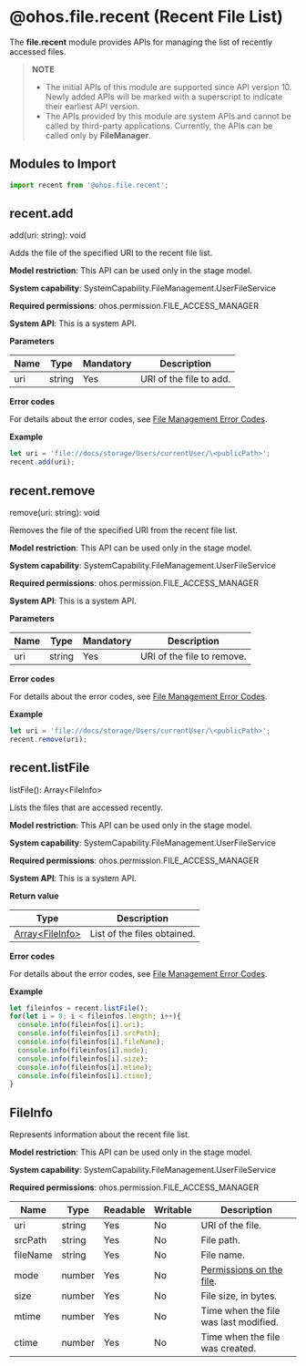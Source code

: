 # @ohos.file.recent (Recent File List)

The **file.recent** module provides APIs for managing the list of recently accessed files.

>**NOTE**
>
> - The initial APIs of this module are supported since API version 10. Newly added APIs will be marked with a superscript to indicate their earliest API version.
> - The APIs provided by this module are system APIs and cannot be called by third-party applications. Currently, the APIs can be called only by **FileManager**.

## Modules to Import

```js
import recent from '@ohos.file.recent';
```

## recent.add

add(uri: string): void

Adds the file of the specified URI to the recent file list.

**Model restriction**: This API can be used only in the stage model.

**System capability**: SystemCapability.FileManagement.UserFileService

**Required permissions**: ohos.permission.FILE_ACCESS_MANAGER

**System API**: This is a system API.

**Parameters**

| Name| Type  | Mandatory| Description                      |
| ------ | ------ | ---- | -------------------------- |
| uri   | string | Yes  | URI of the file to add.|

**Error codes**

For details about the error codes, see [File Management Error Codes](../errorcodes/errorcode-filemanagement.md).

**Example**

  ```js
  let uri = 'file://docs/storage/Users/currentUser/\<publicPath>';
  recent.add(uri);
  ```

## recent.remove

remove(uri: string): void

Removes the file of the specified URI from the recent file list.

**Model restriction**: This API can be used only in the stage model.

**System capability**: SystemCapability.FileManagement.UserFileService

**Required permissions**: ohos.permission.FILE_ACCESS_MANAGER

**System API**: This is a system API.

**Parameters**

| Name| Type  | Mandatory| Description                      |
| ------ | ------ | ---- | -------------------------- |
| uri   | string | Yes  | URI of the file to remove.|

**Error codes**

For details about the error codes, see [File Management Error Codes](../errorcodes/errorcode-filemanagement.md).

**Example**

  ```js
  let uri = 'file://docs/storage/Users/currentUser/\<publicPath>';
  recent.remove(uri);
  ```

## recent.listFile

listFile(): Array\<FileInfo>

Lists the files that are accessed recently.

**Model restriction**: This API can be used only in the stage model.

**System capability**: SystemCapability.FileManagement.UserFileService

**Required permissions**: ohos.permission.FILE_ACCESS_MANAGER

**System API**: This is a system API.

**Return value**

  | Type| Description|
  | --- | -- |
  | [Array\<FileInfo>](#fileinfo) | List of the files obtained.|

**Error codes**

For details about the error codes, see [File Management Error Codes](../errorcodes/errorcode-filemanagement.md).

**Example**

  ```js
  let fileinfos = recent.listFile();
  for(let i = 0; i < fileinfos.length; i++){
    console.info(fileinfos[i].uri);
    console.info(fileinfos[i].srcPath);
    console.info(fileinfos[i].fileName);
    console.info(fileinfos[i].mode);
    console.info(fileinfos[i].size);
    console.info(fileinfos[i].mtime);
    console.info(fileinfos[i].ctime);
  }
  ```

## FileInfo

Represents information about the recent file list.

**Model restriction**: This API can be used only in the stage model.

**System capability**: SystemCapability.FileManagement.UserFileService

**Required permissions**: ohos.permission.FILE_ACCESS_MANAGER

| Name| Type  | Readable| Writable| Description    |
| ------ | ------ | -------- | ------ | -------- |
| uri | string | Yes| No| URI of the file.|
| srcPath | string | Yes| No| File path. |
| fileName | string | Yes| No| File name.|
| mode | number | Yes| No| [Permissions on the file](js-apis-file-fs.md#stat).|
| size | number | Yes| No|  File size, in bytes.|
| mtime | number | Yes| No|  Time when the file was last modified.|
| ctime | number | Yes| No|  Time when the file was created.|

